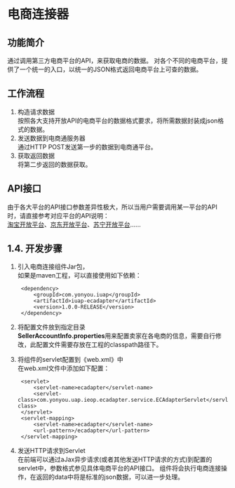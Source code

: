 # 电商连接器 #

## 功能简介 ##
通过调用第三方电商平台的API，来获取电商的数据。
对各个不同的电商平台，提供了一个统一的入口，以统一的JSON格式返回电商平台上可查的数据。   

## 工作流程 ##

1. 构造请求数据  
按照各大支持开放API的电商平台的数据格式要求，将所需数据封装成json格式的数据。
2. 发送数据到电商通服务器  
通过HTTP POST发送第一步的数据到电商通平台。  
3. 获取返回数据  
将第二步返回的数据获取。   

## API接口 ##

由于各大平台的API接口参数差异性极大，所以当用户需要调用某一平台的API时，请直接参考对应平台的API说明：   
[淘宝开放平台](https://open.taobao.com/doc2/api_list.htm?spm=a219a.7386653.1.24.HFVMWJ)、[京东开放平台](http://jos.jd.com/api/index.htm)、[苏宁开放平台](http://open.suning.com/ospos/apipage/toApiListMenu.do)......

## 1.4.	开发步骤

1. 引入电商连接组件Jar包，  
如果是maven工程，可以直接使用如下依赖：  

	    <dependency>
    		<groupId>com.yonyou.iuap</groupId>
    		<artifactId>iuap-ecadapter</artifactId>
    		<version>1.0.0-RELEASE</version>
	    </dependency>   

2. 将配置文件放到指定目录  
**SellerAccountInfo.properties**用来配置卖家在各电商的信息，需要自行修改，此配置文件需要存放在工程的classpath路径下。  

3. 将组件的servlet配置到《web.xml》中  
在web.xml文件中添加如下配置：   

	    <servlet>
	    	<servlet-name>ecadapter</servlet-name>
	    	<servlet-class>com.yonyou.uap.ieop.ecadapter.service.ECAdapterServlet</servlet-class>
	    </servlet>
	    <servlet-mapping>
	    	<servlet-name>ecadapter</servlet-name>
	    	<url-pattern>/ecadapter</url-pattern>
	    </servlet-mapping>

4. 发送HTTP请求到Servlet  
在前端可以通过aJax异步请求(或者其他发送HTTP请求的方式)到配置的servlet中，参数格式参见具体电商平台的API接口。
组件将会执行电商连接操作，在返回的data中将是标准的json数据，可以进一步处理。
